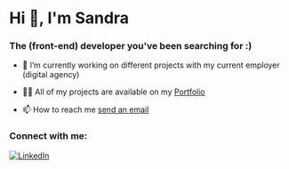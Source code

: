 <h1>Hi 👋, I'm Sandra </h1>
<h3>The (front-end) developer you've been searching for :) </h3>

- 🔭 I’m currently working on different projects with my current employer (digital agency)

- 👨‍💻 All of my projects are available on my [Portfolio](https://sandrakhalifa.vercel.app/)

- 📫 How to reach me [send an email](mailto:sandrakhaifa02@gmail.com)
<h3 align="left">Connect with me:</h3>
<a href="https://www.linkedin.com/in/sandra-khalifa/" target="_blank"><img src="https://img.shields.io/badge/LinkedIn-%230077B5.svg?&style=flat-square&logo=linkedin&logoColor=white" alt="LinkedIn"></a>
<br><br>

